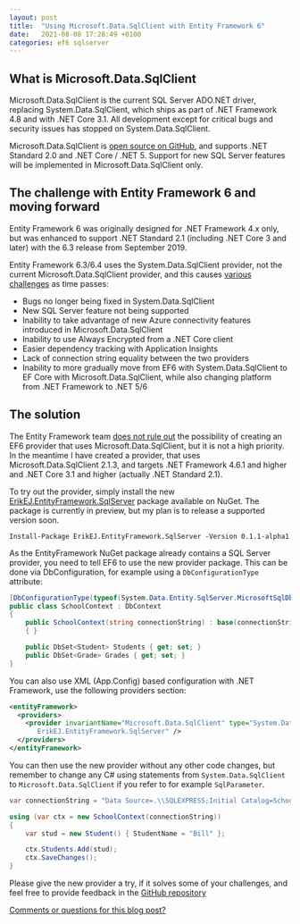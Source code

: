 ```yaml
---
layout: post
title:  "Using Microsoft.Data.SqlClient with Entity Framework 6"
date:   2021-08-08 17:28:49 +0100
categories: ef6 sqlserver
---
```


## What is Microsoft.Data.SqlClient

Microsoft.Data.SqlClient is the current SQL Server ADO.NET driver, replacing System.Data.SqlClient, which ships as part of .NET Framework 4.8 and with .NET Core 3.1. All development except for critical bugs and security issues has stopped on System.Data.SqlClient.

Microsoft.Data.SqlClient is [open source on GitHub](https://github.com/dotnet/sqlclient), and supports .NET Standard 2.0 and .NET Core / .NET 5. Support for new SQL Server features will be implemented in Microsoft.Data.SqlClient only.

## The challenge with Entity Framework 6 and moving forward

Entity Framework 6 was originally designed for .NET Framework 4.x only, but was enhanced to support .NET Standard 2.1 (including .NET Core 3 and later) with the 6.3 release from September 2019.

Entity Framework 6.3/6.4 uses the System.Data.SqlClient provider, not the current Microsoft.Data.SqlClient provider, and this causes [various challenges](https://github.com/dotnet/ef6/issues/823)  as time passes:

- Bugs no longer being fixed in System.Data.SqlClient
- New SQL Server feature not being supported
- Inability to take advantage of new Azure connectivity features introduced in Microsoft.Data.SqlClient
- Inability to use Always Encrypted from a .NET Core client
- Easier dependency tracking with Application Insights
- Lack of connection string equality between the two providers
- Inability to more gradually move from EF6 with System.Data.SqlClient to EF Core with Microsoft.Data.SqlClient, while also changing platform from .NET Framework to .NET 5/6

## The solution

The Entity Framework team [does not rule out](https://github.com/ErikEJ/EntityFramework6PowerTools/issues/82#issuecomment-889384213) the possibility of creating an EF6 provider that uses Microsoft.Data.SqlClient, but it is not a high priority. In the meantime I have created a provider, that uses Microsoft.Data.SqlClient 2.1.3, and targets .NET Framework 4.6.1 and higher and .NET Core 3.1 and higher (actually .NET Standard 2.1).

To try out the provider, simply install the new  [ErikEJ.EntityFramework.SqlServer](https://www.nuget.org/packages/ErikEJ.EntityFramework.SqlServer) package available on NuGet. The package is currently in preview, but my plan is to release a supported version soon.

```plaintext
Install-Package ErikEJ.EntityFramework.SqlServer -Version 0.1.1-alpha1
```

As the EntityFramework NuGet package already contains a SQL Server provider, you need to tell EF6 to use the new provider package. This can be done via DbConfiguration, for example using a `DbConfigurationType` attribute:

```csharp
[DbConfigurationType(typeof(System.Data.Entity.SqlServer.MicrosoftSqlDbConfiguration))]
public class SchoolContext : DbContext
{
    public SchoolContext(string connectionString) : base(connectionString)
    { }

    public DbSet<Student> Students { get; set; }
    public DbSet<Grade> Grades { get; set; }
}
```

You can also use XML (App.Config) based configuration with .NET Framework, use the following providers section:

```xml
<entityFramework>
  <providers>
    <provider invariantName="Microsoft.Data.SqlClient" type="System.Data.Entity.SqlServer.MicrosoftSqlProviderServices,
       ErikEJ.EntityFramework.SqlServer" />
  </providers>
</entityFramework>
```

You can then use the new provider without any other code changes, but remember to change any C# using statements from `System.Data.SqlClient` to `Microsoft.Data.SqlClient` if you refer to for example `SqlParameter`.

```csharp
var connectionString = "Data Source=.\\SQLEXPRESS;Initial Catalog=School;Integrated Security=True";

using (var ctx = new SchoolContext(connectionString))
{
    var stud = new Student() { StudentName = "Bill" };

    ctx.Students.Add(stud);
    ctx.SaveChanges();
}
```

Please give the new provider a try, if it solves some of your challenges, and feel free to provide feedback in the [GitHub repository](https://github.com/ErikEJ/EntityFramework6PowerTools/issues/82)

[Comments or questions for this blog post?](https://github.com/ErikEJ/erikej.github.io/issues/35)
